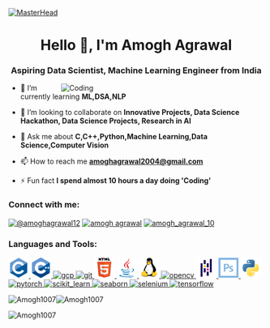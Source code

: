 [![MasterHead](https://i.pinimg.com/1200x/df/e0/f8/dfe0f8f67462bc006e1a96f8ea4d9c2f.jpg)](https://rishavchanda.io)
<h1 align="center">Hello 👋, I'm Amogh Agrawal</h1>
<h3 align="center">Aspiring Data Scientist, Machine Learning Engineer from India</h3>
<img align="right" alt="Coding" width="400" src="https://media.tenor.com/-UygBh3nnfEAAAAC/coding.gif">

<!--<p align="left"> <img src="https://komarev.com/ghpvc/?username=aabyteninja&label=Profile%20views&color=0e75b6&style=flat" alt="aabyteninja" /> </p>

<p align="left"> <a href="https://github.com/ryo-ma/github-profile-trophy"><img src="https://github-profile-trophy.vercel.app/?username=aabyteninja" alt="aabyteninja" /></a> </p>

<p align="left"> <a href="https://twitter.com/@amoghagrawal12" target="blank"><img src="https://img.shields.io/twitter/follow/@amoghagrawal12?logo=twitter&style=for-the-badge" alt="@amoghagrawal12" /></a> </p>-->

- 🌱 I’m currently learning **ML,DSA,NLP**

- 👯 I’m looking to collaborate on **Innovative Projects, Data Science Hackathon, Data Science Projects, Research in AI**

- 💬 Ask me about **C,C++,Python,Machine Learning,Data Science,Computer Vision**

- 📫 How to reach me **amoghagrawal2004@gmail.com**

- ⚡ Fun fact **I spend almost 10 hours a day doing 'Coding'**

<h3 align="left">Connect with me:</h3>
<p align="left">
<a href="https://twitter.com/@amoghagrawal12" target="blank"><img align="center" src="https://raw.githubusercontent.com/rahuldkjain/github-profile-readme-generator/master/src/images/icons/Social/twitter.svg" alt="@amoghagrawal12" height="30" width="40" /></a>
<a href="https://linkedin.com/in/amogh agrawal" target="blank"><img align="center" src="https://raw.githubusercontent.com/rahuldkjain/github-profile-readme-generator/master/src/images/icons/Social/linked-in-alt.svg" alt="amogh agrawal" height="30" width="40" /></a>
<a href="https://instagram.com/amogh_agrawal_10" target="blank"><img align="center" src="https://raw.githubusercontent.com/rahuldkjain/github-profile-readme-generator/master/src/images/icons/Social/instagram.svg" alt="amogh_agrawal_10" height="30" width="40" /></a>
</p>

<h3 align="left">Languages and Tools:</h3>
<p align="left"> <a href="https://www.cprogramming.com/" target="_blank" rel="noreferrer"> <img src="https://raw.githubusercontent.com/devicons/devicon/master/icons/c/c-original.svg" alt="c" width="40" height="40"/> </a> <a href="https://www.w3schools.com/cpp/" target="_blank" rel="noreferrer"> <img src="https://raw.githubusercontent.com/devicons/devicon/master/icons/cplusplus/cplusplus-original.svg" alt="cplusplus" width="40" height="40"/> </a> <a href="https://cloud.google.com" target="_blank" rel="noreferrer"> <img src="https://www.vectorlogo.zone/logos/google_cloud/google_cloud-icon.svg" alt="gcp" width="40" height="40"/> </a> <a href="https://git-scm.com/" target="_blank" rel="noreferrer"> <img src="https://www.vectorlogo.zone/logos/git-scm/git-scm-icon.svg" alt="git" width="40" height="40"/> </a> <a href="https://www.w3.org/html/" target="_blank" rel="noreferrer"> <img src="https://raw.githubusercontent.com/devicons/devicon/master/icons/html5/html5-original-wordmark.svg" alt="html5" width="40" height="40"/> </a> <a href="https://www.java.com" target="_blank" rel="noreferrer"> <img src="https://raw.githubusercontent.com/devicons/devicon/master/icons/java/java-original.svg" alt="java" width="40" height="40"/> </a> <a href="https://www.linux.org/" target="_blank" rel="noreferrer"> <img src="https://raw.githubusercontent.com/devicons/devicon/master/icons/linux/linux-original.svg" alt="linux" width="40" height="40"/> </a> <a href="https://opencv.org/" target="_blank" rel="noreferrer"> <img src="https://www.vectorlogo.zone/logos/opencv/opencv-icon.svg" alt="opencv" width="40" height="40"/> </a> <a href="https://pandas.pydata.org/" target="_blank" rel="noreferrer"> <img src="https://raw.githubusercontent.com/devicons/devicon/2ae2a900d2f041da66e950e4d48052658d850630/icons/pandas/pandas-original.svg" alt="pandas" width="40" height="40"/> </a> <a href="https://www.photoshop.com/en" target="_blank" rel="noreferrer"> <img src="https://raw.githubusercontent.com/devicons/devicon/master/icons/photoshop/photoshop-line.svg" alt="photoshop" width="40" height="40"/> </a> <a href="https://www.python.org" target="_blank" rel="noreferrer"> <img src="https://raw.githubusercontent.com/devicons/devicon/master/icons/python/python-original.svg" alt="python" width="40" height="40"/> </a> <a href="https://pytorch.org/" target="_blank" rel="noreferrer"> <img src="https://www.vectorlogo.zone/logos/pytorch/pytorch-icon.svg" alt="pytorch" width="40" height="40"/> </a> <a href="https://scikit-learn.org/" target="_blank" rel="noreferrer"> <img src="https://upload.wikimedia.org/wikipedia/commons/0/05/Scikit_learn_logo_small.svg" alt="scikit_learn" width="40" height="40"/> </a> <a href="https://seaborn.pydata.org/" target="_blank" rel="noreferrer"> <img src="https://seaborn.pydata.org/_images/logo-mark-lightbg.svg" alt="seaborn" width="40" height="40"/> </a> <a href="https://www.selenium.dev" target="_blank" rel="noreferrer"> <img src="https://raw.githubusercontent.com/detain/svg-logos/780f25886640cef088af994181646db2f6b1a3f8/svg/selenium-logo.svg" alt="selenium" width="40" height="40"/> </a> <a href="https://www.tensorflow.org" target="_blank" rel="noreferrer"> <img src="https://www.vectorlogo.zone/logos/tensorflow/tensorflow-icon.svg" alt="tensorflow" width="40" height="40"/> </a> </p>

<p><img align="left" src="https://github-readme-stats.vercel.app/api/top-langs?username=Amogh1007&show_icons=true&locale=en&layout=compact" alt="Amogh1007" /></p>

<p>&nbsp;<img align="left" src="https://github-readme-stats.vercel.app/api?username=Amogh1007&show_icons=true&locale=en" alt="Amogh1007" /></p>

<p><img align="left" src="https://github-readme-streak-stats.herokuapp.com/?user=Amogh1007&" alt="Amogh1007" /></p>
